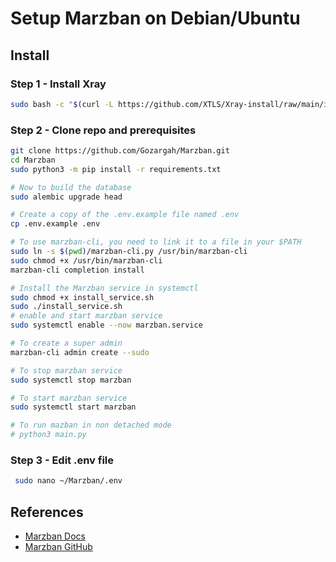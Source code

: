 # Setup Marzban on Debian/Ubuntu

## Install

### Step 1 - Install Xray

```bash
sudo bash -c "$(curl -L https://github.com/XTLS/Xray-install/raw/main/install-release.sh)" @ install
```

### Step 2 - Clone repo and prerequisites

```bash
git clone https://github.com/Gozargah/Marzban.git
cd Marzban
sudo python3 -m pip install -r requirements.txt

# Now to build the database
sudo alembic upgrade head

# Create a copy of the .env.example file named .env
cp .env.example .env

# To use marzban-cli, you need to link it to a file in your $PATH
sudo ln -s $(pwd)/marzban-cli.py /usr/bin/marzban-cli
sudo chmod +x /usr/bin/marzban-cli
marzban-cli completion install

# Install the Marzban service in systemctl
sudo chmod +x install_service.sh
sudo ./install_service.sh
# enable and start marzban service
sudo systemctl enable --now marzban.service

# To create a super admin 
marzban-cli admin create --sudo

# To stop marzban service
sudo systemctl stop marzban

# To start marzban service
sudo systemctl start marzban

# To run mazban in non detached mode
# python3 main.py
```

### Step 3 - Edit .env file

```bash
 sudo nano ~/Marzban/.env
```

## References

- [Marzban Docs](https://gozargah.github.io/marzban/en/docs/introduction)
- [Marzban GitHub](https://github.com/gozargah/marzban)
